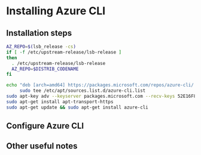 # Installing Azure CLI

## Installation steps

```sh
AZ_REPO=$(lsb_release -cs)
if [ -f /etc/upstream-release/lsb-release ]
then
  . /etc/upstream-release/lsb-release
  AZ_REPO=$DISTRIB_CODENAME
fi

echo "deb [arch=amd64] https://packages.microsoft.com/repos/azure-cli/ $AZ_REPO main" | \
     sudo tee /etc/apt/sources.list.d/azure-cli.list
sudo apt-key adv --keyserver packages.microsoft.com --recv-keys 52E16F86FEE04B979B07E28DB02C46DF417A0893
sudo apt-get install apt-transport-https
sudo apt-get update && sudo apt-get install azure-cli
```

## Configure Azure CLI

## Other useful notes
